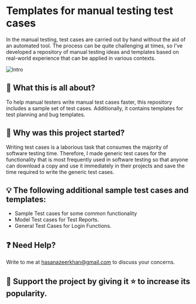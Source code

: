 # Templates for manual testing test cases

In the manual testing, test cases are carried out by hand without the aid of an automated tool. The process can be quite challenging at times, so I've developed a repository of manual testing ideas and templates based on real-world experience that can be applied in various contexts.

![Intro](https://user-images.githubusercontent.com/121660086/211140364-5ce5ecdf-24a4-469d-9262-46a2c8437f62.png)

## :loudspeaker: What this is all about?
To help manual testers write manual test cases faster, this repository includes a sample set of test cases. Additionally, it contains templates for test planning and bug templates.

## 🎯 Why was this project started?
Writing test cases is a laborious task that consumes the majority of software testing time. Therefore, I made generic test cases for the functionality that is most frequently used in software testing so that anyone can download a copy and use it immediately in their projects and save the time required to write the generic test cases.


## :bulb: The following additional sample test cases and templates:
- Sample Test cases for some common functionality
- Model Test cases for Test Reports.
- General Test Cases for Login Functions.

## :question: Need Help?
Write to me at hasanazeerkhan@gmail.com to discuss your concerns.

## :rocket: Support the project by giving it :star: to increase its popularity. 
